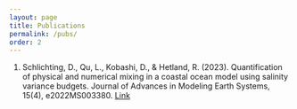 ```yaml
---
layout: page
title: Publications
permalink: /pubs/
order: 2
---
```


1. Schlichting, D., Qu, L., Kobashi, D., & Hetland, R. (2023). Quantification of physical and numerical mixing in a coastal ocean model using salinity variance budgets. Journal of Advances in Modeling Earth Systems, 15(4), e2022MS003380. [Link](https://agupubs.onlinelibrary.wiley.com/doi/pdf/10.1029/2022MS003380)